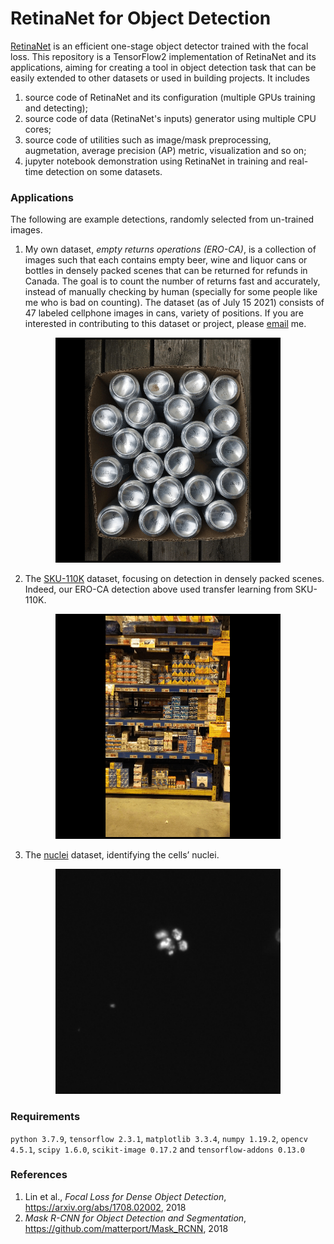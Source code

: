 # RetinaNet for Object Detection

[RetinaNet](https://arxiv.org/abs/1708.02002) is an efficient one-stage object detector trained with the focal loss. This repository is a TensorFlow2 implementation of RetinaNet and its applications, aiming for creating a tool in object detection task that can be easily extended to other datasets or used in building projects. It includes

1. source code of RetinaNet and its configuration (multiple GPUs training and detecting);
2. source code of data (RetinaNet's inputs) generator using multiple CPU cores; 
3. source code of utilities such as image/mask preprocessing, augmetation, average precision (AP) metric, visualization and so on;
4. jupyter notebook demonstration using RetinaNet in training and real-time detection on some datasets. 

### Applications

The following are example detections, randomly selected from un-trained images.

1. My own dataset, *empty returns operations (ERO-CA)*, is a collection of images such that each contains empty beer, wine and liquor cans or bottles in densely packed scenes that can be returned for refunds in Canada. The goal is to count the number of returns fast and accurately, instead of manually checking by human (specially for some people like me who is bad on counting). The dataset (as of July 15 2021) consists of 47 labeled cellphone images in cans, variety of positions. If you are interested in contributing to this dataset or project, please [email](mailto:mmzhangist@gmail.com) me.
<p align="center">
  <img src="https://raw.githubusercontent.com/DrMMZ/drmmz.github.io/master/images/ero_movie.gif" width='360' height='360'/>
</p> 

2. The [SKU-110K](https://github.com/eg4000/SKU110K_CVPR19) dataset, focusing on detection in densely packed scenes. Indeed, our ERO-CA detection above used transfer learning from SKU-110K.
<p align="center">
  <img src="https://raw.githubusercontent.com/DrMMZ/drmmz.github.io/master/images/sku_movie.gif" width='360' height='360'/>
</p>

3. The [nuclei](https://www.kaggle.com/c/data-science-bowl-2018) dataset, identifying the cells’ nuclei. 
<p align="center">
  <img src="https://raw.githubusercontent.com/DrMMZ/drmmz.github.io/master/images/nuclei_movie.gif" width='360' height='360'/>
</p> 


### Requirements
`python 3.7.9`, `tensorflow 2.3.1`, `matplotlib 3.3.4`, `numpy 1.19.2`, `opencv 4.5.1`, `scipy 1.6.0`, `scikit-image 0.17.2` and `tensorflow-addons 0.13.0`

### References
1. Lin et al., *Focal Loss for Dense Object Detection*, https://arxiv.org/abs/1708.02002, 2018
2. *Mask R-CNN for Object Detection and Segmentation*, https://github.com/matterport/Mask_RCNN, 2018
